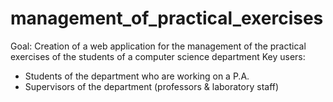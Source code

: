 # management_of_practical_exercises
Goal: Creation of a web application for the management of the practical exercises  of the students of a computer science department
Key users:
- Students of the department who are working on a P.A.
- Supervisors of the department (professors & laboratory staff)
